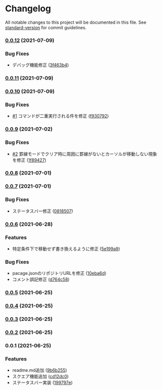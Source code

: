 # Changelog

All notable changes to this project will be documented in this file. See [standard-version](https://github.com/conventional-changelog/standard-version) for commit guidelines.

### [0.0.12](https://github.com/taizod1024/vscode-boxdraw-extension/compare/v0.0.11...v0.0.12) (2021-07-09)


### Bug Fixes

* デバッグ機能修正 ([3f463b4](https://github.com/taizod1024/vscode-boxdraw-extension/commit/3f463b4bb469fe6935b75f9f0fd9e22d75fd0ec7))

### [0.0.11](https://github.com/taizod1024/vscode-boxdraw-extension/compare/v0.0.10...v0.0.11) (2021-07-09)

### [0.0.10](https://github.com/taizod1024/vscode-boxdraw-extension/compare/v0.0.9...v0.0.10) (2021-07-09)


### Bug Fixes

* [#1](https://github.com/taizod1024/vscode-boxdraw-extension/issues/1) コマンドが二重実行される件を修正 ([f930792](https://github.com/taizod1024/vscode-boxdraw-extension/commit/f930792bfc5b1e2f412ca5b628833911849fe378))

### [0.0.9](https://github.com/taizod1024/vscode-boxdraw-extension/compare/v0.0.8...v0.0.9) (2021-07-02)


### Bug Fixes

* [#2](https://github.com/taizod1024/vscode-boxdraw-extension/issues/2) 罫線モードでクリア時に周囲に罫線がないとカーソルが移動しない現象を修正 ([1f89427](https://github.com/taizod1024/vscode-boxdraw-extension/commit/1f89427226ae01fb68b890ab1fe4e7fffa075f85))

### [0.0.8](https://github.com/taizod1024/vscode-boxdraw-extension/compare/v0.0.7...v0.0.8) (2021-07-01)

### [0.0.7](https://github.com/taizod1024/vscode-boxdraw-extension/compare/v0.0.6...v0.0.7) (2021-07-01)


### Bug Fixes

* ステータスバー修正 ([0818507](https://github.com/taizod1024/vscode-boxdraw-extension/commit/08185070bf639b8ae5682b9e5397241e5580aefa))

### [0.0.6](https://github.com/taizod1024/vscode-boxdraw-extension/compare/v0.0.5...v0.0.6) (2021-06-28)


### Features

* 特定条件下で移動せず書き換えるように修正 ([5e199a9](https://github.com/taizod1024/vscode-boxdraw-extension/commit/5e199a943245f2c162a8f9ba89ba41f617519cac))


### Bug Fixes

* pacage.jsonのリポジトリURLを修正 ([10eba6d](https://github.com/taizod1024/vscode-boxdraw-extension/commit/10eba6d9beab815277ab357293a9c33f542d9b7f))
* コメント誤記修正 ([d764c58](https://github.com/taizod1024/vscode-boxdraw-extension/commit/d764c58f982d06e39a4522de2c252f7c4d10ad6a))

### [0.0.5](https://github.com/taizod1024/boxdraw-extension/compare/v0.0.4...v0.0.5) (2021-06-25)

### [0.0.4](https://github.com/taizod1024/boxdraw-extension/compare/v0.0.3...v0.0.4) (2021-06-25)

### [0.0.3](https://github.com/taizod1024/boxdraw-extension/compare/v0.0.2...v0.0.3) (2021-06-25)

### [0.0.2](https://github.com/taizod1024/boxdraw-extension/compare/v0.0.1...v0.0.2) (2021-06-25)

### 0.0.1 (2021-06-25)


### Features

* readme.md追加 ([9b6b255](https://github.com/taizod1024/boxdraw-extension/commit/9b6b25540142ef603e324aab4b1efa2ee6cf8a0e))
* スクエア機能追加 ([cd12dc0](https://github.com/taizod1024/boxdraw-extension/commit/cd12dc0280533c5ed10c3b508d7c2fc7b5d855ae))
* ステータスバー実装 ([199797e](https://github.com/taizod1024/boxdraw-extension/commit/199797eb0b6d01d75a48f7863cbd04c04b2891d4))
